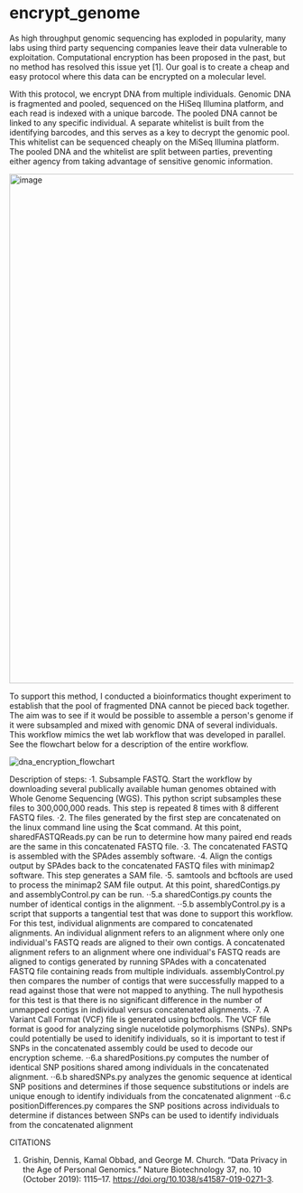 # encrypt_genome

As high throughput genomic sequencing has exploded in popularity, many labs using third party sequencing companies leave their data vulnerable to exploitation. Computational encryption has been proposed in the past, but no method has resolved this issue yet [1]. Our goal is to create a cheap and easy protocol where this data can be encrypted on a molecular level. 

With this protocol, we encrypt DNA from multiple individuals. Genomic DNA is fragmented and pooled, sequenced on the HiSeq Illumina platform, and each read is indexed with a unique barcode. The pooled DNA  cannot be linked to any specific individual. A separate whitelist is built from the identifying barcodes, and this serves as a key to decrypt the genomic pool. This whitelist can be sequenced cheaply on the MiSeq Illumina platform. The pooled DNA and the whitelist are split between parties, preventing either agency from taking advantage of sensitive genomic information. 

<img width="902" alt="image" src="https://github.com/user-attachments/assets/ff446f74-95f7-462f-9dc7-4884081d2182" />

To support this method, I conducted a bioinformatics thought experiment to establish that the pool of fragmented DNA cannot be pieced back together. The aim was to see if it would be possible to assemble a person's genome if it were subsampled and mixed with genomic DNA of several individuals. This workflow mimics the wet lab workflow that was developed in parallel. See the flowchart below for a description of the entire workflow.

![dna_encryption_flowchart](https://github.com/user-attachments/assets/080e415c-64dd-444f-8cb1-d131eaa851c3)

Description of steps:
⋅1. Subsample FASTQ. Start the workflow by downloading several publically available human genomes obtained with Whole Genome Sequencing (WGS). This python script subsamples these files to 300,000,000 reads. This step is repeated 8 times with 8 different FASTQ files.
⋅2. The files generated by the first step are concatenated on the linux command line using the $cat command. At this point, sharedFASTQReads.py can be run to determine how many paired end reads are the same in this concatenated FASTQ file. 
⋅3. The concatenated FASTQ is assembled with the SPAdes assembly software. 
⋅4. Align the contigs output by SPAdes back to the concatenated FASTQ files with minimap2 software. This step generates a SAM file.
⋅5. samtools and bcftools are used to process the minimap2 SAM file output. At this point, sharedContigs.py and assemblyControl.py can be run.
⋅⋅5.a sharedContigs.py counts the number of identical contigs in the alignment.
⋅⋅5.b assemblyControl.py is a script that supports a tangential test that was done to support this workflow. For this test, individual alignments are compared to concatenated alignments. An individual alignment refers to an alignment where only one individual's FASTQ reads are aligned to their own contigs. A concatenated alignment refers to an alignment where one individual's FASTQ reads are aligned to contigs generated by running SPAdes with a concatenated FASTQ file containing reads from multiple individuals. assemblyControl.py then compares the number of contigs that were successfully mapped to a read against those that were not mapped to anything. The null hypothesis for this test is that there is no significant difference in the number of unmapped contigs in individual versus concatenated alignments.
⋅7. A Variant Call Format (VCF) file is generated using bcftools. The VCF file format is good for analyzing single nucelotide polymorphisms (SNPs). SNPs could potentially be used to idenitify individuals, so it is important to test if SNPs in the concatenated assembly could be used to decode our encryption scheme.
⋅⋅6.a sharedPositions.py computes the number of identical SNP positions shared among individuals in the concatenated alignment.
⋅⋅6.b sharedSNPs.py analyzes the genomic sequence at identical SNP positions and determines if those sequence substitutions or indels are unique enough to identify individuals from the concatenated alignment
⋅⋅6.c positionDifferences.py compares the SNP positions across individuals to determine if distances between SNPs can be used to identify individuals from the concatenated alignment



CITATIONS
1. Grishin, Dennis, Kamal Obbad, and George M. Church. “Data Privacy in the Age of Personal Genomics.” Nature Biotechnology 37, no. 10 (October 2019): 1115–17. https://doi.org/10.1038/s41587-019-0271-3.
